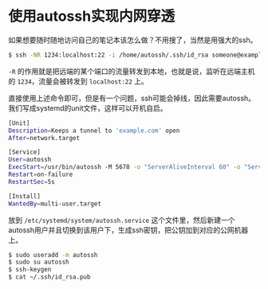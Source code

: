 # 使用autossh实现内网穿透

如果想要随时随地访问自己的笔记本该怎么做？不用搜了，当然是用强大的ssh。

```bash
$ ssh -NR 1234:localhost:22 -i /home/autossh/.ssh/id_rsa someone@example.com
```

`-R` 的作用就是把远端的某个端口的流量转发到本地，也就是说，监听在远端主机的 `1234`，流量会被转发到 `localhost:22` 上。

直接使用上述命令即可，但是有一个问题，ssh可能会掉线，因此需要autossh。我们写成systemd的unit文件，这样可以开机自启。

```bash
[Unit]
Description=Keeps a tunnel to 'example.com' open
After=network.target

[Service]
User=autossh
ExecStart=/usr/bin/autossh -M 5678 -o "ServerAliveInterval 60" -o "ServerAliveCountMax 3" -NR 1234:localhost:22 -i /home/autossh/.ssh/id_rsa someone@example.com
Restart=on-failure
RestartSec=5s

[Install]
WantedBy=multi-user.target
```

放到 `/etc/systemd/system/autossh.service` 这个文件里，然后新建一个autossh用户并且切换到该用户下，生成ssh密钥，把公钥加到对应的公网机器上。

```bash
$ sudo useradd -m autossh
$ sudo su autossh
$ ssh-keygen
$ cat ~/.ssh/id_rsa.pub
```
